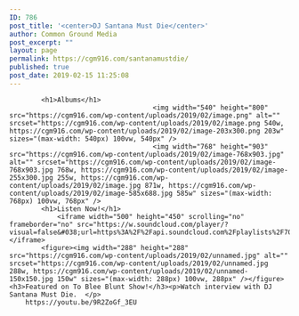 ```yaml
---
ID: 786
post_title: '<center>DJ Santana Must Die</center>'
author: Common Ground Media
post_excerpt: ""
layout: page
permalink: https://cgm916.com/santanamustdie/
published: true
post_date: 2019-02-15 11:25:08
---
```

<!-- d751713988987e9331980363e24189ce -->		
			<h1>Albums</h1>		
										<img width="540" height="800" src="https://cgm916.com/wp-content/uploads/2019/02/image.png" alt="" srcset="https://cgm916.com/wp-content/uploads/2019/02/image.png 540w, https://cgm916.com/wp-content/uploads/2019/02/image-203x300.png 203w" sizes="(max-width: 540px) 100vw, 540px" />											
										<img width="768" height="903" src="https://cgm916.com/wp-content/uploads/2019/02/image-768x903.jpg" alt="" srcset="https://cgm916.com/wp-content/uploads/2019/02/image-768x903.jpg 768w, https://cgm916.com/wp-content/uploads/2019/02/image-255x300.jpg 255w, https://cgm916.com/wp-content/uploads/2019/02/image.jpg 871w, https://cgm916.com/wp-content/uploads/2019/02/image-585x688.jpg 585w" sizes="(max-width: 768px) 100vw, 768px" />											
			<h1>Listen Now!</h1>		
				<iframe width="500" height="450" scrolling="no" frameborder="no" src="https://w.soundcloud.com/player/?visual=false&#038;url=https%3A%2F%2Fapi.soundcloud.com%2Fplaylists%2F708295725&#038;show_artwork=true&#038;maxwidth=500&#038;maxheight=750&#038;dnt=1&#038;auto_play=false&#038;buying=true&#038;liking=true&#038;download=true&#038;sharing=true&#038;show_comments=true&#038;show_playcount=true&#038;show_user=true&#038;color"></iframe>			
			<figure><img width="288" height="288" src="https://cgm916.com/wp-content/uploads/2019/02/unnamed.jpg" alt="" srcset="https://cgm916.com/wp-content/uploads/2019/02/unnamed.jpg 288w, https://cgm916.com/wp-content/uploads/2019/02/unnamed-150x150.jpg 150w" sizes="(max-width: 288px) 100vw, 288px" /></figure><h3>Featured on To Blee Blunt Show!</h3><p>Watch interview with DJ Santana Must Die.  </p>		
		https://youtu.be/9R2ZoGf_3EU